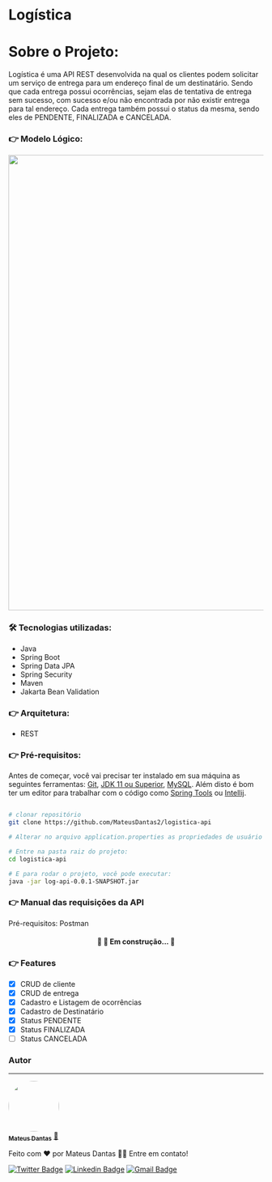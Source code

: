 # Logística

# Sobre o Projeto:

Logística é uma API REST desenvolvida na qual os clientes podem solicitar um serviço de entrega para um endereço final de um destinatário. Sendo que cada entrega possui ocorrências, sejam elas de tentativa de entrega sem sucesso, com sucesso e/ou não encontrada por não existir entrega para tal endereço. Cada entrega também possui o status da mesma, sendo eles de PENDENTE, FINALIZADA e CANCELADA.

### 👉 Modelo Lógico:

<div align="center">
<img src="https://user-images.githubusercontent.com/86339839/171658045-771dc23f-208f-4003-bfef-1c16d3dda28b.png" width="900px" />
</div>


### 🛠 Tecnologias utilizadas:
- Java
- Spring Boot
- Spring Data JPA
- Spring Security
- Maven
- Jakarta Bean Validation

### 👉 Arquitetura:
- REST

### 👉 Pré-requisitos:

Antes de começar, você vai precisar ter instalado em sua máquina as seguintes ferramentas:
[Git](https://git-scm.com), [JDK 11 ou Superior](https://jdk.java.net/18/), [MySQL](https://dev.mysql.com/downloads/mysql/). 
Além disto é bom ter um editor para trabalhar com o código como [Spring Tools](https://spring.io/tools) ou [Intellij](jetbrains.com/idea/download/#section=windows).

```bash

# clonar repositório
git clone https://github.com/MateusDantas2/logistica-api

# Alterar no arquivo application.properties as propriedades de usuário e senha passando a senha de seu banco de dados local

# Entre na pasta raiz do projeto:
cd logistica-api

# E para rodar o projeto, você pode executar:
java -jar log-api-0.0.1-SNAPSHOT.jar
```
### 👉 Manual das requisições da API
Pré-requisitos: Postman


<h4 align="center"> 
	🚧 🚀 Em construção...  🚧
</h4>

### 👉 Features

- [x] CRUD de cliente
- [x] CRUD de entrega
- [x] Cadastro e Listagem de ocorrências
- [x] Cadastro de Destinatário
- [x] Status PENDENTE
- [x] Status FINALIZADA
- [ ] Status CANCELADA 

### Autor
---

<a href="https://github.com/MateusDantas2">
 <img style="border-radius: 50%;" src="https://user-images.githubusercontent.com/86339839/171701355-709f003e-0bbe-4203-912c-70f6cb9eade6.jpeg" width="100px;" alt=""/>
 <br />
 <sub><b>Mateus Dantas</b></sub></a> <a href="https://github.com/MateusDantas2" title="Rocketseat">🚀</a>


Feito com ❤️ por Mateus Dantas 👋🏽 Entre em contato!

[![Twitter Badge](https://img.shields.io/badge/-@MateusDantasMa1-1ca0f1?style=flat-square&labelColor=1ca0f1&logo=twitter&logoColor=white&link=https://twitter.com/MateusDantasMa1)](https://twitter.com/MateusDantasMa1) [![Linkedin Badge](https://img.shields.io/badge/-Mateus-blue?style=flat-square&logo=Linkedin&logoColor=white&link=https://www.linkedin.com/in/mateus-dantas-marques/)](https://www.linkedin.com/in/mateus-dantas-marques/) 
[![Gmail Badge](https://img.shields.io/badge/-mateusdantas.dev@gmail.com-c14438?style=flat-square&logo=Gmail&logoColor=white&link=mailto:mateusdantas.dev@gmail.com)](mailto:mateusdantas.dev@gmail.com)
